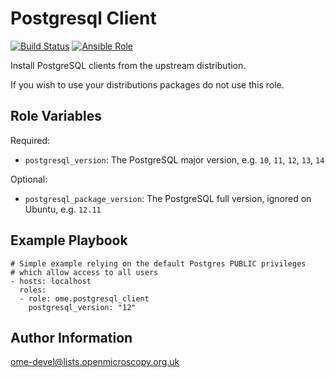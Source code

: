Postgresql Client
=================

[![Build Status](https://travis-ci.org/ome/ansible-role-postgresql-client.svg)](https://travis-ci.org/ome/ansible-role-postgresql-client)
[![Ansible Role](https://img.shields.io/ansible/role/47052.svg)](https://galaxy.ansible.com/ome/postgresql-client/)

Install PostgreSQL clients from the upstream distribution.

If you wish to use your distributions packages do not use this role.


Role Variables
--------------

Required:
- `postgresql_version`: The PostgreSQL major version, e.g. `10`, `11`, `12`, `13`, `14`

Optional:
- `postgresql_package_version`: The PostgreSQL full version, ignored on Ubuntu, e.g. `12.11`


Example Playbook
----------------

    # Simple example relying on the default Postgres PUBLIC privileges
    # which allow access to all users
    - hosts: localhost
      roles:
      - role: ome.postgresql_client
        postgresql_version: "12"


Author Information
------------------

ome-devel@lists.openmicroscopy.org.uk
